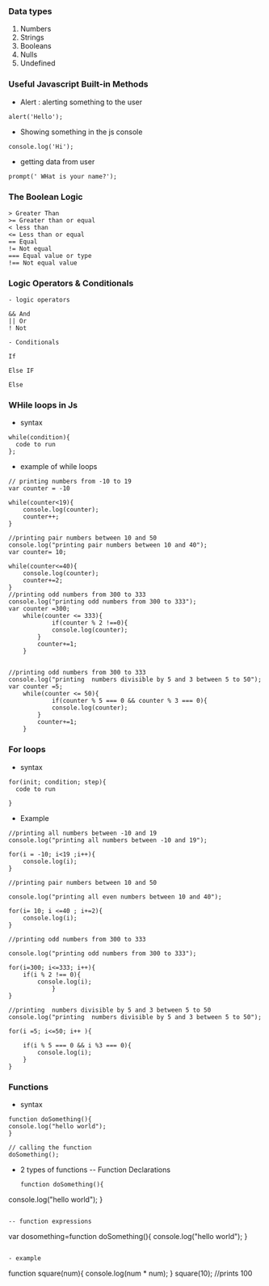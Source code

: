 ### Data types

1. Numbers
2. Strings
3. Booleans
4. Nulls
5. Undefined

### Useful Javascript Built-in Methods
  - Alert : alerting something to the user
   ```
 alert('Hello');
   ```

   - Showing something in the js console
   ```
   console.log('Hi');
   ```

   - getting data from user

   ```
   prompt(' WHat is your name?');
   ```

 ### The Boolean Logic
 ```
 > Greater Than
>= Greater than or equal
< less than
<= Less than or equal
== Equal
!= Not equal 
=== Equal value or type
!== Not equal value
```

### Logic Operators & Conditionals

	- logic operators
```
&& And
|| Or
! Not
```
	- Conditionals

```
If
 
Else IF

Else

```
 ### WHile loops in Js 

 - syntax
 ```
 while(condition){
   code to run
};
```

- example of while loops
```
// printing numbers from -10 to 19
var counter = -10

while(counter<19){
	console.log(counter);
	counter++;
}

//printing pair numbers between 10 and 50
console.log("printing pair numbers between 10 and 40");
var counter= 10;

while(counter<=40){
	console.log(counter);
	counter+=2;
}
//printing odd numbers from 300 to 333
console.log("printing odd numbers from 300 to 333");
var counter =300;
	while(counter <= 333){
			if(counter % 2 !==0){
			console.log(counter);
		}
		counter+=1;
	}


//printing odd numbers from 300 to 333
console.log("printing  numbers divisible by 5 and 3 between 5 to 50");
var counter =5;
	while(counter <= 50){
			if(counter % 5 === 0 && counter % 3 === 0){
			console.log(counter);
		}
		counter+=1;
	}
```

### For loops

- syntax

```
for(init; condition; step){
  code to run

}
```
- Example 
```
//printing all numbers between -10 and 19
console.log("printing all numbers between -10 and 19");

for(i = -10; i<19 ;i++){
	console.log(i);
}

//printing pair numbers between 10 and 50

console.log("printing all even numbers between 10 and 40");

for(i= 10; i <=40 ; i+=2){
	console.log(i);
}

//printing odd numbers from 300 to 333

console.log("printing odd numbers from 300 to 333");

for(i=300; i<=333; i++){
	if(i % 2 !== 0){
		console.log(i);
			}
}

//printing  numbers divisible by 5 and 3 between 5 to 50
console.log("printing  numbers divisible by 5 and 3 between 5 to 50");

for(i =5; i<=50; i++ ){

	if(i % 5 === 0 && i %3 === 0){
		console.log(i);
	}
}
```

### Functions

 - syntax
 ```
 function doSomething(){
console.log("hello world");
}

// calling the function
doSomething();

 ```

 - 2 types of functions
  -- Function Declarations
   ```
   function doSomething(){
console.log("hello world");
}
```

-- function expressions

```
var dosomething=function doSomething(){
console.log("hello world");
}
```

- example
```
function square(num){
console.log(num * num);
}
 square(10); //prints 100

```




